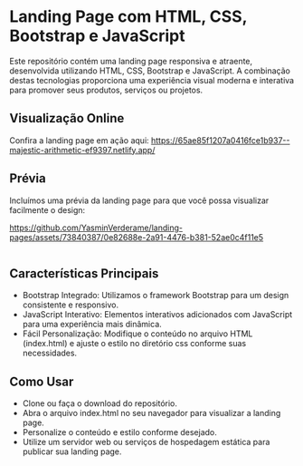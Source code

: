 # Landing Page com HTML, CSS, Bootstrap e JavaScript

Este repositório contém uma landing page responsiva e atraente, desenvolvida utilizando HTML, CSS, Bootstrap e JavaScript. A combinação destas tecnologias proporciona uma experiência visual moderna e interativa para promover seus produtos, serviços ou projetos.

## Visualização Online
Confira a landing page em ação aqui:
https://65ae85f1207a0416fce1b937--majestic-arithmetic-ef9397.netlify.app/

## Prévia
Incluímos uma prévia da landing page para que você possa visualizar facilmente o design:

https://github.com/YasminVerderame/landing-pages/assets/73840387/0e82688e-2a91-4476-b381-52ae0c4f11e5

<img src="https://cdn.discordapp.com/attachments/1102647332350206095/1199003255699673128/127.0.0.1_5500_templatemo_562_space_dynamic_index.html.png?ex=65c0f5cc&is=65ae80cc&hm=d9dfbdab6a4b9acaa1852871d0c3119fd4b863e8ef33609e2ba24c3c7b4f33b7&" alt="">


## Características Principais
- Bootstrap Integrado: Utilizamos o framework Bootstrap para um design consistente e responsivo.
- JavaScript Interativo: Elementos interativos adicionados com JavaScript para uma experiência mais dinâmica.
- Fácil Personalização: Modifique o conteúdo no arquivo HTML (index.html) e ajuste o estilo no diretório css conforme suas necessidades.

## Como Usar
- Clone ou faça o download do repositório.
- Abra o arquivo index.html no seu navegador para visualizar a landing page.
- Personalize o conteúdo e estilo conforme desejado.
- Utilize um servidor web ou serviços de hospedagem estática para publicar sua landing page.
